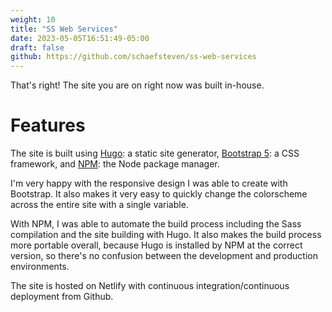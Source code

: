 ```yaml
---
weight: 10
title: "SS Web Services"
date: 2023-05-05T16:51:49-05:00
draft: false
github: https://github.com/schaefsteven/ss-web-services
---
```


That's right! The site you are on right now was built in-house.

# Features

The site is built using [Hugo](https://gohugo.io/): a static site generator, [Bootstrap 5](https://getbootstrap.com/): a CSS framework, and [NPM](https://www.npmjs.com/): the Node package manager.

I'm very happy with the responsive design I was able to create with Bootstrap. It also makes it very easy to quickly change the colorscheme across the entire site with a single variable.

With NPM, I was able to automate the build process including the Sass compilation and the site building with Hugo. It also makes the build process more portable overall, because Hugo is installed by NPM at the correct version, so there's no confusion between the development and production environments.

The site is hosted on Netlify with continuous integration/continuous deployment from Github. 

